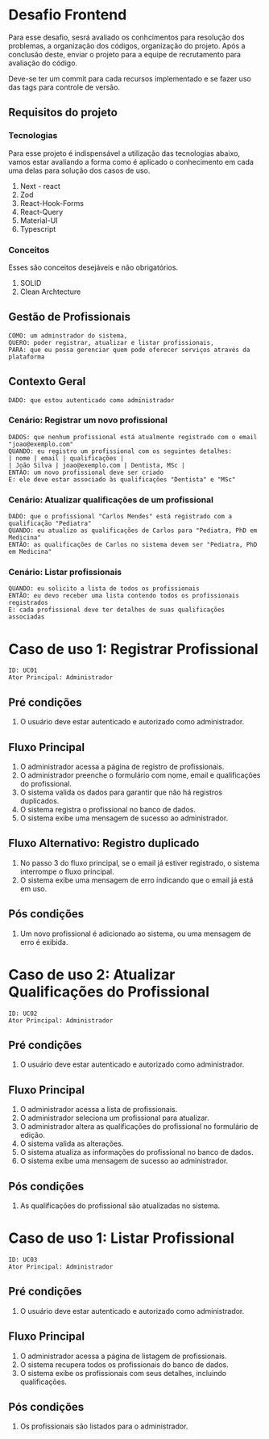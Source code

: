 # Desafio Frontend

Para esse desafio, sesrá avaliado os conhcimentos para resolução dos problemas, a organização dos códigos, organização do projeto. Após a conclusão deste, enviar o projeto para a equipe de recrutamento para avaliação do código.

Deve-se ter um commit para cada recursos implementado e se fazer uso das tags para controle de versão.

## Requisitos do projeto

### Tecnologias

Para esse projeto é indispensável a utilização das tecnologias abaixo, vamos estar avaliando a forma como é aplicado o conhecimento em cada uma delas para solução dos casos de uso.

1. Next - react
2. Zod
3. React-Hook-Forms
4. React-Query
5. Material-UI
7. Typescript

### Conceitos

Esses são conceitos desejáveis e não obrigatórios.

1. SOLID
2. Clean Archtecture


## Gestão de Profissionais

```
COMO: um adminstrador do sistema,
QUERO: poder registrar, atualizar e listar profissionais,
PARA: que eu possa gerenciar quem pode oferecer serviços através da plataforma
```

## Contexto Geral

```
DADO: que estou autenticado como administrador
```

### Cenário: Registrar um novo profissional

```
DADOS: que nenhum profissional está atualmente registrado com o email "joao@exemplo.com"
QUANDO: eu registro um profissional com os seguintes detalhes:
| nome | email | qualificações |
| João Silva | joao@exemplo.com | Dentista, MSc |
ENTÃO: um novo profissional deve ser criado
E: ele deve estar associado às qualificações "Dentista" e "MSc"
```

### Cenário: Atualizar qualificações de um profissional

```
DADO: que o profissional "Carlos Mendes" está registrado com a qualificação "Pediatra"
QUANDO: eu atualizo as qualificações de Carlos para "Pediatra, PhD em Medicina"
ENTÃO: as qualificações de Carlos no sistema devem ser "Pediatra, PhD em Medicina"
```

### Cenário: Listar profissionais

```
QUANDO: eu solicito a lista de todos os profissionais
ENTÃO: eu devo receber uma lista contendo todos os profissionais registrados
E: cada profissional deve ter detalhes de suas qualificações associadas
```

# Caso de uso 1: Registrar Profissional

```
ID: UC01
Ator Principal: Administrador
```
## Pré condições

1. O usuário deve estar autenticado e autorizado como administrador.

## Fluxo Principal

1. O administrador acessa a página de registro de profissionais.
2. O administrador preenche o formulário com nome, email e qualificações do profissional.
3. O sistema valida os dados para garantir que não há registros duplicados.
4. O sistema registra o profissional no banco de dados.
5. O sistema exibe uma mensagem de sucesso ao administrador.

## Fluxo Alternativo: Registro duplicado

1. No passo 3 do fluxo principal, se o email já estiver registrado, o sistema interrompe o fluxo principal.
2. O sistema exibe uma mensagem de erro indicando que o email já está em uso.

## Pós condições

1. Um novo profissional é adicionado ao sistema, ou uma mensagem de erro é exibida.

# Caso de uso 2: Atualizar Qualificações do Profissional

```
ID: UC02
Ator Principal: Administrador
```

## Pré condições

1. O usuário deve estar autenticado e autorizado como administrador.

## Fluxo Principal

1. O administrador acessa a lista de profissionais.
2. O administrador seleciona um profissional para atualizar.
3. O administrador altera as qualificações do profissional no formulário de edição.
4. O sistema valida as alterações.
5. O sistema atualiza as informações do profissional no banco de  dados.
6. O sistema exibe uma mensagem de sucesso ao administrador.

## Pós condições

1. As qualificações do profissional são atualizadas no sistema.

# Caso de uso 1: Listar Profissional

```
ID: UC03
Ator Principal: Administrador
```
## Pré condições

1. O usuário deve estar autenticado e autorizado como administrador.

## Fluxo Principal

1. O administrador acessa a página de listagem de profissionais.
2. O sistema recupera todos os profissionais do banco de dados.
3. O sistema exibe os profissionais com seus detalhes, incluindo qualificações.

## Pós condições

1. Os profissionais são listados para o administrador.

